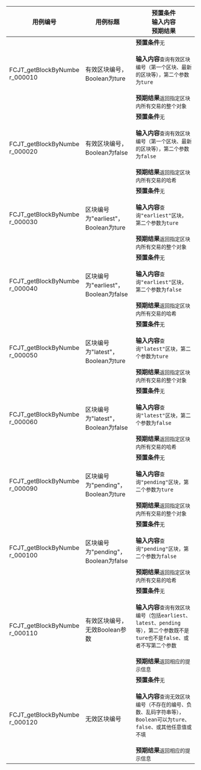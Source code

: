 |用例编号|用例标题|预置条件<br>输入内容<br>预期结果|
|----------------|----------------|----------------|
|FCJT_getBlockByNumbe<br>r_000010|有效区块编号，Boolean为ture|**预置条件**`无`<br><br>**输入内容**`查询有效区块编号（第一个区块、最新的区块等），第二个参数为ture`<br><br>**预期结果**`返回指定区块内所有交易的整个对象`|
|FCJT_getBlockByNumbe<br>r_000020|有效区块编号，Boolean为false|**预置条件**`无`<br><br>**输入内容**`查询有效区块编号（第一个区块、最新的区块等），第二个参数为false`<br><br>**预期结果**`返回指定区块内所有交易的哈希`|
|FCJT_getBlockByNumbe<br>r_000030|区块编号为"earliest"，Boolean为ture|**预置条件**`无`<br><br>**输入内容**`查询"earliest"区块，第二个参数为ture`<br><br>**预期结果**`返回指定区块内所有交易的整个对象`|
|FCJT_getBlockByNumbe<br>r_000040|区块编号为"earliest"，Boolean为false|**预置条件**`无`<br><br>**输入内容**`查询"earliest"区块，第二个参数为false`<br><br>**预期结果**`返回指定区块内所有交易的哈希`|
|FCJT_getBlockByNumbe<br>r_000050|区块编号为"latest"，Boolean为ture|**预置条件**`无`<br><br>**输入内容**`查询"latest"区块，第二个参数为ture`<br><br>**预期结果**`返回指定区块内所有交易的整个对象`|
|FCJT_getBlockByNumbe<br>r_000060|区块编号为"latest"，Boolean为false|**预置条件**`无`<br><br>**输入内容**`查询"latest"区块，第二个参数为false`<br><br>**预期结果**`返回指定区块内所有交易的哈希`|
|FCJT_getBlockByNumbe<br>r_000090|区块编号为"pending"，Boolean为ture|**预置条件**`无`<br><br>**输入内容**`查询"pending"区块，第二个参数为ture`<br><br>**预期结果**`返回指定区块内所有交易的整个对象`|
|FCJT_getBlockByNumbe<br>r_000100|区块编号为"pending"，Boolean为false|**预置条件**`无`<br><br>**输入内容**`查询"pending"区块，第二个参数为false`<br><br>**预期结果**`返回指定区块内所有交易的哈希`|
|FCJT_getBlockByNumbe<br>r_000110|有效区块编号，无效Boolean参数|**预置条件**`无`<br><br>**输入内容**`查询有效区块编号（包括earliest、latest、pending等），第二个参数既不是ture也不是false、或者不写第二个参数`<br><br>**预期结果**`返回相应的提示信息`|
|FCJT_getBlockByNumbe<br>r_000120|无效区块编号|**预置条件**`无`<br><br>**输入内容**`查询无效区块编号（不存在的编号、负数、乱码字符串等），Boolean可以为ture、false、或其他任意值或不填`<br><br>**预期结果**`返回相应的提示信息`|
